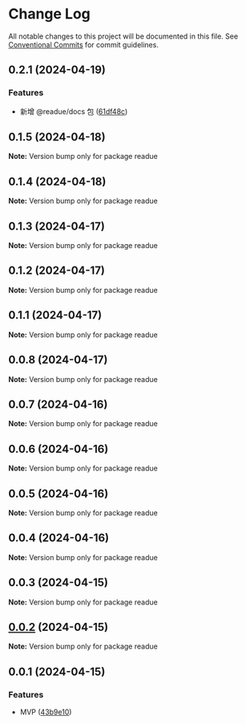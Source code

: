 # Change Log

All notable changes to this project will be documented in this file.
See [Conventional Commits](https://conventionalcommits.org) for commit guidelines.

## 0.2.1 (2024-04-19)


### Features

* 新增 @readue/docs 包 ([61df48c](https://github.com/lexmin0412/readue/commit/61df48ca86ffa3968ed6472cc656a28ff6330f5c))





## 0.1.5 (2024-04-18)

**Note:** Version bump only for package readue





## 0.1.4 (2024-04-18)

**Note:** Version bump only for package readue





## 0.1.3 (2024-04-17)

**Note:** Version bump only for package readue





## 0.1.2 (2024-04-17)

**Note:** Version bump only for package readue





## 0.1.1 (2024-04-17)

**Note:** Version bump only for package readue





## 0.0.8 (2024-04-17)

**Note:** Version bump only for package readue





## 0.0.7 (2024-04-16)

**Note:** Version bump only for package readue





## 0.0.6 (2024-04-16)

**Note:** Version bump only for package readue





## 0.0.5 (2024-04-16)

**Note:** Version bump only for package readue





## 0.0.4 (2024-04-16)

**Note:** Version bump only for package readue





## 0.0.3 (2024-04-15)

**Note:** Version bump only for package readue





## [0.0.2](https://github.com/lexmin0412/readue/compare/v0.0.1...v0.0.2) (2024-04-15)

**Note:** Version bump only for package readue





## 0.0.1 (2024-04-15)


### Features

* MVP ([43b9e10](https://github.com/lexmin0412/readu/commit/43b9e10b8a71a79325f26d9eed284043afb14626))
